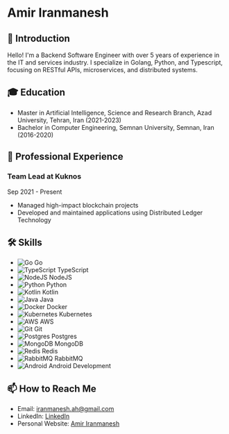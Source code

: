 # Amir Iranmanesh

## 👋 Introduction
Hello! I'm a Backend Software Engineer with over 5 years of experience in the IT and services industry. I specialize in Golang, Python, and Typescript, focusing on RESTful APIs, microservices, and distributed systems.

## 🎓 Education
- Master in Artificial Intelligence, Science and Research Branch, Azad University, Tehran, Iran (2021-2023)
- Bachelor in Computer Engineering, Semnan University, Semnan, Iran (2016-2020)

## 💼 Professional Experience
### Team Lead at Kuknos
Sep 2021 - Present
- Managed high-impact blockchain projects
- Developed and maintained applications using Distributed Ledger Technology

## 🛠️ Skills
- ![Go](https://img.shields.io/badge/-Go-00ADD8?style=flat-square&logo=go) Go
- ![TypeScript](https://img.shields.io/badge/-TypeScript-007ACC?style=flat-square&logo=typescript) TypeScript
- ![NodeJS](https://img.shields.io/badge/-NodeJS-339933?style=flat-square&logo=node.js) NodeJS
- ![Python](https://img.shields.io/badge/-Python-3776AB?style=flat-square&logo=python) Python
- ![Kotlin](https://img.shields.io/badge/-Kotlin-0095D5?style=flat-square&logo=kotlin) Kotlin
- ![Java](https://img.shields.io/badge/-Java-007396?style=flat-square&logo=java) Java
- ![Docker](https://img.shields.io/badge/-Docker-2496ED?style=flat-square&logo=docker) Docker
- ![Kubernetes](https://img.shields.io/badge/-Kubernetes-326CE5?style=flat-square&logo=kubernetes) Kubernetes
- ![AWS](https://img.shields.io/badge/-AWS-232F3E?style=flat-square&logo=amazon-aws) AWS
- ![Git](https://img.shields.io/badge/-Git-F05032?style=flat-square&logo=git) Git
- ![Postgres](https://img.shields.io/badge/-Postgres-336791?style=flat-square&logo=postgresql) Postgres
- ![MongoDB](https://img.shields.io/badge/-MongoDB-47A248?style=flat-square&logo=mongodb) MongoDB
- ![Redis](https://img.shields.io/badge/-Redis-DC382D?style=flat-square&logo=redis) Redis
- ![RabbitMQ](https://img.shields.io/badge/-RabbitMQ-FF6600?style=flat-square&logo=rabbitmq) RabbitMQ
- ![Android](https://img.shields.io/badge/-Android-000000?style=flat-square&logo=android) Android Development

## 📫 How to Reach Me
- Email: [iranmanesh.ah@gmail.com](iranmanesh.ah@gmail.com)
- LinkedIn: [LinkedIn](https://linkedin.com/in/amiranmanesh/)
- Personal Website: [Amir Iranmanesh](https://amiranmanesh.ir)
<!-- Optional: You can also add a section for hobbies, interests, or any other personal tidbits you'd like to share -->
